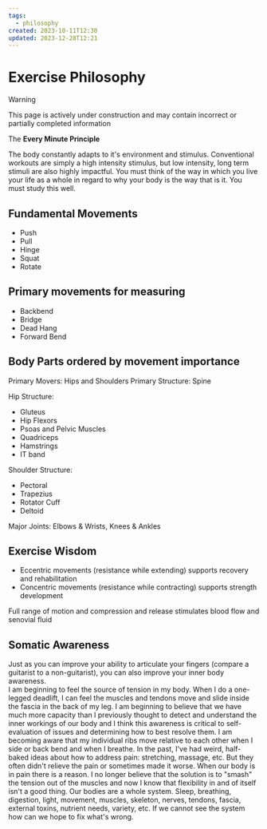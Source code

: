 ```yaml
---
tags:
  - philosophy
created: 2023-10-11T12:30
updated: 2023-12-28T12:21
---
```


# Exercise Philosophy
> [!warning]
> This page is actively under construction and may contain incorrect or partially completed information

The **Every Minute Principle**

The body constantly adapts to it's environment and stimulus.  Conventional workouts are simply a high intensity stimulus, but low intensity, long term stimuli are also highly impactful.  You must think of the way in which you live your life as a whole in regard to why your body is the way that is it.  You must study this well.

## Fundamental Movements
- Push
- Pull
- Hinge
- Squat
- Rotate
## Primary movements for measuring
- Backbend
- Bridge
- Dead Hang
- Forward Bend

## Body Parts ordered by movement importance

Primary Movers: Hips and Shoulders
Primary Structure: Spine

Hip Structure:
- Gluteus
- Hip Flexors
- Psoas and Pelvic Muscles
- Quadriceps
- Hamstrings
- IT band

Shoulder Structure:
- Pectoral
- Trapezius
- Rotator Cuff
- Deltoid

Major Joints: Elbows & Wrists, Knees & Ankles

## Exercise Wisdom
- Eccentric movements (resistance while extending) supports recovery and rehabilitation
- Concentric movements (resistance while contracting) supports strength development

Full range of motion and compression and release stimulates blood flow and senovial fluid

## Somatic Awareness
Just as you can improve your ability to articulate your fingers (compare a guitarist to a non-guitarist), you can also improve your inner body awareness.  
I am beginning to feel the source of tension in my body.  When I do a one-legged deadlift, I can feel the muscles and tendons move and slide inside the fascia in the back of my leg.  I am beginning to believe that we have much more capacity than I previously thought to detect and understand the inner workings of our body and I think this awareness is critical to self-evaluation of issues and determining how to best resolve them.
I am becoming aware that my individual ribs move relative to each other when I side or back bend and when I breathe.
In the past, I've had weird, half-baked ideas about how to address pain: stretching, massage, etc.  But they often didn't relieve the pain or sometimes made it worse.  When our body is in pain there is a reason.  I no longer believe that the solution is to "smash" the tension out of the muscles and now I know that flexibility in and of itself isn't a good thing.  Our bodies are a whole system.  Sleep, breathing, digestion, light, movement, muscles, skeleton, nerves, tendons, fascia, external toxins, nutrient needs, variety, etc.  If we cannot see the system how can we hope to fix what's wrong.